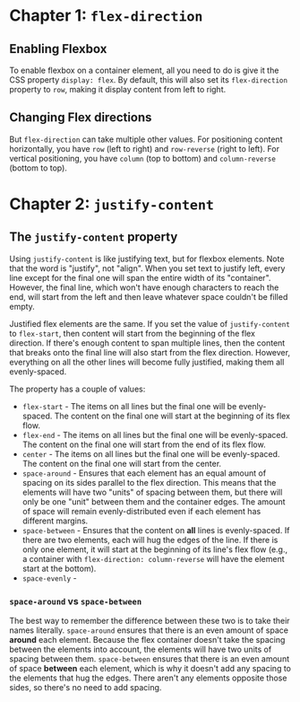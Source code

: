 
# Chapter 1: `flex-direction`

## Enabling Flexbox

To enable flexbox on a container element, all you need to do is give it the CSS property `display: flex`. By default,
this will also set its `flex-direction` property to `row`, making it display content from left to right.

## Changing Flex directions

But `flex-direction` can take multiple other values. For positioning content horizontally, you have `row` (left to
right) and `row-reverse` (right to left). For vertical positioning, you have `column` (top to bottom) and
`column-reverse` (bottom to top).

# Chapter 2: `justify-content`

## The `justify-content` property

Using `justify-content` is like justifying text, but for flexbox elements. Note that the word is "justify", not "align".
When you set text to justify left, every line except for the final one will span the entire width of its "container".
However, the final line, which won't have enough characters to reach the end, will start from the left and then leave
whatever space couldn't be filled empty.

Justified flex elements are the same. If you set the value of `justify-content` to `flex-start`, then content will start
from the beginning of the flex direction. If there's enough content to span multiple lines, then the content that breaks
onto the final line will also start from the flex direction. However, everything on all the other lines will become
fully justified, making them all evenly-spaced.

The property has a couple of values:

* `flex-start` - The items on all lines but the final one will be evenly-spaced. The content on the final one will start at the beginning of its flex flow.
* `flex-end` - The items on all lines but the final one will be evenly-spaced. The content on the final one will start from the end of its flex flow.
* `center` - The items on all lines but the final one will be evenly-spaced. The content on the final one will start from the center.
* `space-around` - Ensures that each element has an equal amount of spacing on its sides parallel to the flex direction. This means that the elements will have two "units" of spacing between them, but there will only be one "unit" between them and the container edges. The amount of space will remain evenly-distributed even if each element has different margins.
* `space-between` - Ensures that the content on **all** lines is evenly-spaced. If there are two elements, each will hug the edges of the line. If there is only one element, it will start at the beginning of its line's flex flow (e.g., a container with `flex-direction: column-reverse` will have the element start at the bottom).
* `space-evenly` -

### `space-around` vs `space-between`

The best way to remember the difference between these two is to take their names literally. `space-around` ensures that
there is an even amount of space **around** each element. Because the flex container doesn't take the spacing between
the elements into account, the elements will have two units of spacing between them. `space-between` ensures that there
is an even amount of space **between** each element, which is why it doesn't add any spacing to the elements that hug
the edges. There aren't any elements opposite those sides, so there's no need to add spacing.